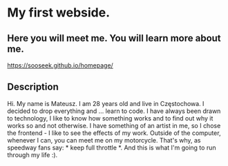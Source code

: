 # My first webside.

## Here you will meet me. You will learn more about me.

https://sooseek.github.io/homepage/

## Description

Hi. My name is Mateusz. I am 28 years old and live in Częstochowa. I decided to drop everything and ... learn to code. I have always been drawn to technology, I like to know how something works and to find out why it works so and not otherwise. I have something of an artist in me, so I chose the frontend - I like to see the effects of my work. Outside of the computer, whenever I can, you can meet me on my motorcycle. That's why, as speedway fans say: * keep full throttle *. And this is what I'm going to run through my life :).
